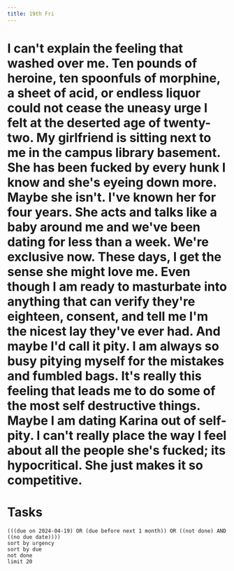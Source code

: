 ```yaml
---
title: 19th Fri
---
```

I can't explain the feeling that washed over me. Ten pounds of heroine, ten spoonfuls of morphine, a sheet of acid, or endless liquor could not cease the uneasy urge I felt at the deserted age of twenty-two. My girlfriend is sitting next to me in the campus library basement. She has been fucked by every hunk I know and she's eyeing down more. Maybe she isn't. I've known her for four years. She acts and talks like a baby around me and we've been dating for less than a week. We're exclusive now. These days, I get the sense she might love me. Even though I am ready to masturbate into anything that can verify they're eighteen, consent, and tell me I'm the nicest lay they've ever had. 
And maybe I'd call it pity. I am always so busy pitying myself for the mistakes and fumbled bags. It's really this feeling that leads me to do some of the most self destructive things. Maybe I am dating Karina out of self-pity. I can't really place the way I feel about all the people she's fucked; its hypocritical. She just makes it so competitive. 
=======
# Tasks
```tasks
(((due on 2024-04-19) OR (due before next 1 month)) OR ((not done) AND ((no due date))))
sort by urgency
sort by due
not done
limit 20
```